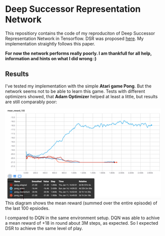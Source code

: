 # Deep Successor Representation Network
This repositiory contains the code of my reproduciton of Deep Successor Representation Network in Tensorflow. DSR was proposed [here](https://arxiv.org/abs/1606.02396). My implementation straightly follows this paper.

**For now the network performs really poorly. I am thankfull for all help, information and hints on what I did wrong :)**

## Results
I've tested my implementation with the simple __Atari game Pong__. But the network seems not to be able to learn this game. Tests with different optimizers showed, that __Adam Optimizer__ helped at least a little, but results are still comparably poor:

![Results with different optimizers](./results/compare_opt.png)
This diagram shows the mean reward (summed over the entire episode) of the last 100 epsiodes.

I compared to DQN in the same environment setup. DQN was able to achive a mean reward of +18 in round about 3M steps, as expected. So I expected DSR to achieve the same level of play.


